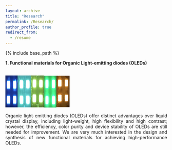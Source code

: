 ```yaml
---
layout: archive
title: "Research"
permalink: /Research/
author_profile: true
redirect_from:
  - /resume
---
```


{% include base_path %}

**1. Functional materials for Organic Light-emitting diodes (OLEDs)**

<br/> <img src='/images/research1_oled2.png' width="200" height="100">

<div style="text-align: justify">
Organic light-emitting diodes (OLEDs) offer distinct advantages over liquid crystal display, including light-weight, high flexibility and high contrast; however, the efficiency, color purity and device stability of OLEDs are still needed for improvement.  We are very much interested in the design and synthesis of new functional materials for achieving high-performance OLEDs.
</div>
